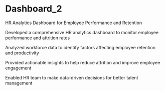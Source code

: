 # Dashboard_2
HR Analytics Dashboard for Employee Performance and Retention

Developed a comprehensive HR analytics dashboard to monitor employee performance and attrition rates

Analyzed workforce data to identify factors affecting employee retention and productivity

Provided actionable insights to help reduce attrition and improve employee engagement

Enabled HR team to make data-driven decisions for better talent management

